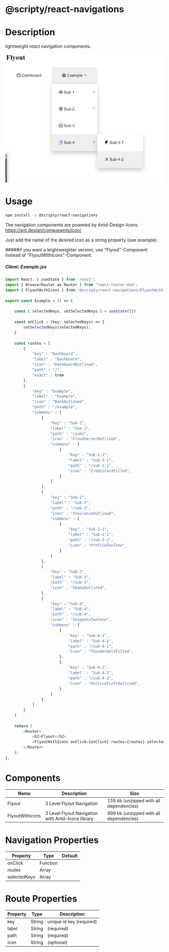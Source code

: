 # @scripty/react-navigations

# Description

lightweight react navigation components.

![alt text](./navigations-with-icons.png "@scripty/react-navigations")

# Usage
```bash
npm install -s @scripty/react-navigations
```

The navigation components are powered by Antd-Design-Icons:
https://ant.design/components/icon/

Just add the name of the desired icon as a string property (see example).

#####if you want a leightweighter version, use "Flyout"-Component instead of "FlyoutWithIcons"-Component.

##### Client: Example.jsx

```javascript
import React, { useState } from 'react';
import { BrowserRouter as Router } from 'react-router-dom';
import { FlyoutWithIcons } from '@scripty/react-navigations/FlyoutWithIcons';

export const Example = () => {

    const [ selectedKeys, setSelectedKeys ] = useState([])

    const onClick = (key, selectedKeys) => {
        setSelectedKeys(selectedKeys);
    }

    const routes = [
        {
            "key" : "Dashboard",
            "label" : "Dashboard",
            "icon" : "DashboardOutlined",
            "path" : "/",
            "exact" : true
        },
        {
            "key" : "Example",
            "label" : "Example",
            "icon" : "BankOutlined",
            "path" : "/example",
            "submenu" : [
                {
                    "key" : "Sub-1",
                    "label" : "Sub 1",
                    "path" : "/sub1",
                    "icon" : "CloudServerOutlined",
                    "submenu" : [
                        {
                            "key" : "Sub-1-1",
                            "label" : "Sub-1-1",
                            "path" : "/sub-1-1",
                            "icon" : "CreditCardFilled",
                        }
                    ]
                },
                {
                    "key" : "Sub-2",
                    "label" : "Sub-2",
                    "path" : "/sub-2",
                    "icon" : "InsuranceOutlined",
                    "submenu" : [
                        {
                            "key" : "Sub-2-1",
                            "label" : "Sub-2-1",
                            "path" : "/sub-2-1",
                            "icon" : "ProfileTwoTone",
                        }
                    ]
                },
                {
                    "key" : "Sub-3",
                    "label" : "Sub-3",
                    "path" : "/sub-3",
                    "icon" : "ShakeOutlined",
                },
                {
                    "key" : "Sub-4",
                    "label" : "Sub-4",
                    "path" : "/sub-4",
                    "icon" : "SnippetsTwoTone",
                    "submenu" : [
                        {
                            "key" : "Sub-4-1",
                            "label" : "Sub-4-1",
                            "path" : "/sub-4-1",
                            "icon" : "ThunderboltFilled",
                        },
                        {
                            "key" : "Sub-4-2",
                            "label" : "Sub-4-2",
                            "path" : "/sub-4-2",
                            "icon" : "VerticalLeftOutlined",
                        }
                    ]
                }
            ]
        }
    ]

    return (
        <Router>
            <h2>Flyout</h2>
            <FlyoutWithIcons onClick={onClick} routes={routes} selectedKeys={selectedKeys} />
        </Router>
    );
};
```
# Components

Name              | Description                                         |  Size  |
----------------- |---------------------------------------------------- |-----------
Flyout            |  3 Level Flyout Navigation                          | 155 kb (unzipped with all dependencies)
FlyoutWithIcons   |  3 Level Flyout Navigation with Antd-Icons library  | 999 kb (unzipped with all dependencies)

# Navigation Properties

Property           | Type     |  Default  |
------------------ |--------- |-----------
onClick            | Function |
routes             | Array    |
selectedKeys       | Array    |

# Route Properties

Property           | Type     |  Description             |
------------------ |--------- |--------------------------|
key                | String   | unique id key (required) |
label              | String   | (required)               |
path               | String   | (required)               |
icon               | String   | (optional)               |
